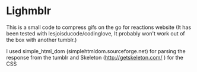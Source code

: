 # Lighmblr
This is a small code to compress gifs on the go for reactions website (It has been tested with lesjoisducode/codinglove, It probably won't work out of the box with another tumblr.)

I used simple_html_dom (simplehtmldom.sourceforge.net) for parsing the response from the tumblr
and Skeleton (http://getskeleton.com/ ) for the CSS
